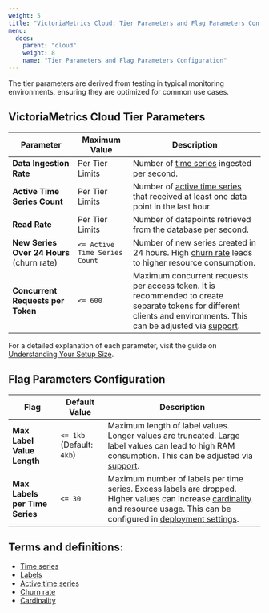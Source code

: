 ```yaml
---
weight: 5
title: "VictoriaMetrics Cloud: Tier Parameters and Flag Parameters Configuration"
menu:
  docs:
    parent: "cloud"
    weight: 8
    name: "Tier Parameters and Flag Parameters Configuration"
---
```


The tier parameters are derived from testing in typical monitoring environments, ensuring they are optimized for common use cases.

## VictoriaMetrics Cloud Tier Parameters

| **Parameter**                             | **Maximum Value**                 | **Description**                                                                                                                                                                                    |
|-------------------------------------------|-----------------------------------|----------------------------------------------------------------------------------------------------------------------------------------------------------------------------------------------------|
| **Data Ingestion Rate**                   | Per Tier Limits                   | Number of [time series](https://docs.victoriametrics.com/keyconcepts/#time-series) ingested per second.                                                                                                                                   |
| **Active Time Series Count**              | Per Tier Limits                   | Number of [active time series](https://docs.victoriametrics.com/faq/#what-is-an-active-time-series) that received at least one data point in the last hour.                                         |
| **Read Rate**                             | Per Tier Limits                   | Number of datapoints retrieved from the database per second.                                                                                                                                       |
| **New Series Over 24 Hours** (churn rate) | `<= Active Time Series Count`     | Number of new series created in 24 hours. High [churn rate](https://docs.victoriametrics.com/faq/#what-is-high-churn-rate) leads to higher resource consumption.                                    |
| **Concurrent Requests per Token**         | `<= 600`                          | Maximum concurrent requests per access token. It is recommended to create separate tokens for different clients and environments. This can be adjusted via [support](mailto:support@victoriametrics.com). |

For a detailed explanation of each parameter, visit the guide on [Understanding Your Setup Size](https://docs.victoriametrics.com/guides/understand-your-setup-size.html).

## Flag Parameters Configuration

| **Flag**                          | **Default Value**         | **Description**                                                                                                                                                                                                                                                                                                                                    |
|-----------------------------------|---------------------------|----------------------------------------------------------------------------------------------------------------------------------------------------------------------------------------------------------------------------------------------------------------------------------------------------------------------------------------------------|
| **Max Label Value Length**        | `<= 1kb` (Default: `4kb`) | Maximum length of label values. Longer values are truncated. Large label values can lead to high RAM consumption. This can be adjusted via [support](mailto:support@victoriametrics.com).                                                                                                                                                          |
| **Max Labels per Time Series**    | `<= 30`                   | Maximum number of labels per time series. Excess labels are dropped. Higher values can increase [cardinality](https://docs.victoriametrics.com/keyconcepts/#cardinality) and resource usage. This can be configured in [deployment settings](https://docs.victoriametrics.com/victoriametrics-cloud/quickstart/#modifying-an-existing-deployment). |


## Terms and definitions:

  - [Time series](https://docs.victoriametrics.com/keyconcepts/#time-series)
  - [Labels](https://docs.victoriametrics.com/keyconcepts/#labels)
  - [Active time series](https://docs.victoriametrics.com/faq/#what-is-an-active-time-series)
  - [Churn rate](https://docs.victoriametrics.com/faq/#what-is-high-churn-rate)
  - [Cardinality](https://docs.victoriametrics.com/keyconcepts/#cardinality)
